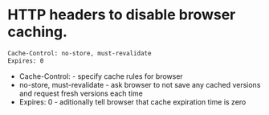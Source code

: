 # HTTP headers to disable browser caching.

```bash
Cache-Control: no-store, must-revalidate
Expires: 0
```

- Cache-Control: - specify cache rules for browser
- no-store, must-revalidate - ask browser to not save any cached versions and request fresh versions each time
- Expires: 0 - aditionally tell browser that cache expiration time is zero
